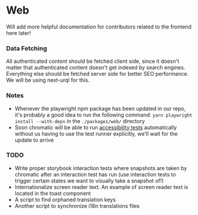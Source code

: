 # Web

Will add more helpful documentation for contributors related to the frontend here later!

### Data Fetching

All authenticated content should be fetched client side, since it doesn't matter that authenticated content doesn't get indexed by search engines. Everything else should be fetched server side for better SEO performance. We will be using next-urql for this.

### Notes

- Whenever the playwright npm package has been updated in our repo, it's probably a good idea to run the following command: `yarn playwright install --with-deps` in the `./packages/web/` directory
- Soon chromatic will be able to run [accessibility tests](https://storybook.js.org/docs/react/writing-tests/test-runner#whats-the-difference-between-chromatic-and-test-runner) automatically without us having to use the test runner explicitly, we'll wait for the update to arrive

### TODO

- Write proper storybook interaction tests where snapshots are taken by chromatic after an interaction test has run (use interaction tests to trigger certain states we want to visually take a snapshot of!)
- Internationalize screen reader text. An example of screen reader text is located in the toast component
- A script to find orphaned translation keys
- Another script to synchronize i18n translations files
